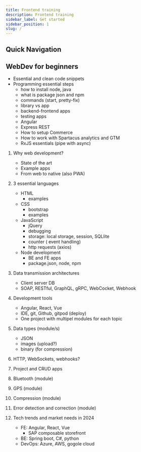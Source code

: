 ```yaml
---
title: Frontend training
description: Frontend training
sidebar_label: Get started
sidebar_position: 1
slug: /
---
```



## Quick Navigation

<!-- ### CSS
 - [Selectors](../css/selectors.md) 
 -->


## WebDev for beginners
- Essential and clean code snippets
- Programming essential steps 
    - how to install node, java
    - what is package json and npm
    - commands (start, pretty-fix)
    - library vs app
    - backend-frontend apps
    - testing apps
    - Angular
    - Express REST
    - How to setup Commerce
    - How to work with Spartacus analytics and GTM
    - RxJS essentials (pipe with async)

1. Why web development?
    - State of the art
    - Example apps
    - From web to native (also PWA)

2. 3 essential languages
    - HTML
        - examples
    - CSS
        - bootstrap
        - examples
    - JavaScript
        - jQuery
        - debugging
        - storage: local storage, session, SQLlite
        - counter ( event handling)
        - http requests (axios)
    - Node development
        - BE and FE apps 
        - package.json, node, npm
        
3. Data transmission architectures
    - Client server DB
    - SOAP, RESTful, GraphQL, gRPC, WebCocket, Webhook
    
4. Development tools
    - Angular, React, Vue
    - IDE, git, Github, gitpod (deploy)
    - One project with multipel modules for each topic

5. Data types (module/s)
    - JSON
    - images (upload?)
    - binary (for compression)

6. HTTP, WebSockets, webhooks?

7. Project and CRUD apps
    
8. Bluetooth (module)

9. GPS (module)
 
10. Compression (module)

11. Error detection and correction (module)

12. Tech trends and market needs in 2024
    - FE: Angular, React, Vue
        - SAP composable storefront
    - BE: Spring boot, C#, python     
    - DevOps: Azure, AWS, gogole cloud

<!--
### Useful links

16000 devs
[State of JavaScript](https://stateofjs.com)

38000 devs
https://octoverse.github.com/#top-languages-over-the-years

github repos activity
https://insights.stackoverflow.com/survey/2021#technology

https://insights.stackoverflow.com/survey/2021#section-most-loved-dreaded-and-wanted-web-frameworks

[HTML standard](https://html.spec.whatwg.org/multipage)
https://insights.stackoverflow.com/survey/2021#section-most-loved-dreaded-and-wanted-web-frameworks
-->
